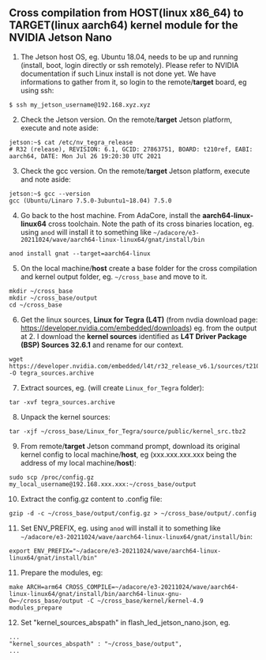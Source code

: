 ## Cross compilation from HOST(linux x86_64) to TARGET(linux aarch64) kernel module for the NVIDIA Jetson Nano

1. The Jetson host OS, eg. Ubuntu 18.04, needs to be up and running (install, boot, login directly or ssh remotely). Please refer to NVIDIA documentation if such Linux install is not done yet. We have informations to gather from it, so login to the remote/**target** board, eg using ssh:    
```
$ ssh my_jetson_username@192.168.xyz.xyz
```

2. Check the Jetson version. On the remote/**target** Jetson platform, execute and note aside:    
```
jetson:~$ cat /etc/nv_tegra_release
# R32 (release), REVISION: 6.1, GCID: 27863751, BOARD: t210ref, EABI: aarch64, DATE: Mon Jul 26 19:20:30 UTC 2021
```

3. Check the gcc version. On the remote/**target** Jetson platform, execute and note aside:    
```
jetson:~$ gcc --version
gcc (Ubuntu/Linaro 7.5.0-3ubuntu1~18.04) 7.5.0
```

4. Go back to the host machine. From AdaCore, install the **aarch64-linux-linux64** cross toolchain. Note the path of its cross binaries location, eg. using `anod` will install it to something like `~/adacore/e3-20211024/wave/aarch64-linux-linux64/gnat/install/bin`     
```
anod install gnat --target=aarch64-linux
```

5. On the local machine/**host** create a base folder for the cross compilation and kernel output folder, eg. `~/cross_base` and move to it.     
```
mkdir ~/cross_base
mkdir ~/cross_base/output
cd ~/cross_base
```

6. Get the linux sources, **Linux for Tegra (L4T)** (from nvdia download page: https://developer.nvidia.com/embedded/downloads)
eg. from the output at 2. I download the **kernel sources** identified as **L4T Driver Package (BSP) Sources 32.6.1** and rename for our context.     
```
wget https://developer.nvidia.com/embedded/l4t/r32_release_v6.1/sources/t210/public_sources.tbz2 -O tegra_sources.archive
```

7. Extract sources, eg. (will create `Linux_for_Tegra` folder):       
```
tar -xvf tegra_sources.archive
```

8. Unpack the kernel sources:       
```
tar -xjf ~/cross_base/Linux_for_Tegra/source/public/kernel_src.tbz2
```

9. From remote/**target** Jetson command prompt, download its original kernel config to local machine/**host**, eg (xxx.xxx.xxx.xxx being the address of my local machine/**host**):    
```
sudo scp /proc/config.gz my_local_username@192.168.xxx.xxx:~/cross_base/output
```

10. Extract the config.gz content to .config file:        
```
gzip -d -c ~/cross_base/output/config.gz > ~/cross_base/output/.config
```

11. Set ENV_PREFIX, eg. using `anod` will install it to something like `~/adacore/e3-20211024/wave/aarch64-linux-linux64/gnat/install/bin`:
```
export ENV_PREFIX="~/adacore/e3-20211024/wave/aarch64-linux-linux64/gnat/install/bin"
```

11. Prepare the modules, eg:    
```
make ARCH=arm64 CROSS_COMPILE=~/adacore/e3-20211024/wave/aarch64-linux-linux64/gnat/install/bin/aarch64-linux-gnu- O=~/cross_base/output -C ~/cross_base/kernel/kernel-4.9 modules_prepare
```

12. Set "kernel_sources_abspath" in flash_led_jetson_nano.json, eg.
```
...
"kernel_sources_abspath" : "~/cross_base/output",
...
```
